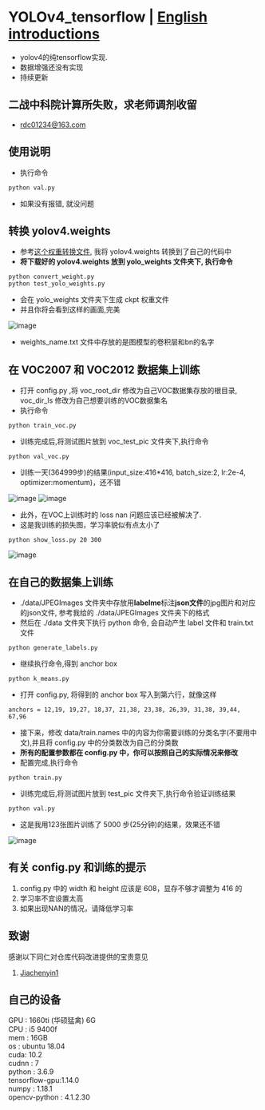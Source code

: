 # YOLOv4_tensorflow | [English introductions](README.en.md)
* yolov4的纯tensorflow实现.
* 数据增强还没有实现
* 持续更新

## 二战中科院计算所失败，求老师调剂收留
* rdc01234@163.com

## 使用说明
* 执行命令
```
python val.py
```
* 如果没有报错, 就没问题

## 转换 yolov4.weights
* 参考[这个权重转换文件](https://github.com/wizyoung/YOLOv3_TensorFlow/blob/master/convert_weight.py), 我将 yolov4.weights 转换到了自己的代码中
* **将下载好的 yolov4.weights 放到 yolo_weights 文件夹下, 执行命令**
```
python convert_weight.py
python test_yolo_weights.py
```
* 会在 yolo_weights 文件夹下生成 ckpt 权重文件
* 并且你将会看到这样的画面,完美

![image](https://github.com/rrddcc/YOLOv4_tensorflow/blob/master/coco_save/dog.jpg)
* weights_name.txt 文件中存放的是图模型的卷积层和bn的名字

## 在 VOC2007 和 VOC2012 数据集上训练
* 打开 config.py ,将 voc_root_dir 修改为自己VOC数据集存放的根目录, voc_dir_ls 修改为自己想要训练的VOC数据集名
* 执行命令
```
python train_voc.py
```
* 训练完成后,将测试图片放到 voc_test_pic 文件夹下,执行命令
```
python val_voc.py
```
* 训练一天(364999步)的结果(input_size:416*416, batch_size:2, lr:2e-4, optimizer:momentum)，还不错

![image](https://github.com/rrddcc/YOLOv4_tensorflow/blob/master/voc_save/000302.jpg)
![image](https://github.com/rrddcc/YOLOv4_tensorflow/blob/master/voc_save/000288.jpg)
* 此外，在VOC上训练时的 loss nan 问题应该已经被解决了.
* 这是我训练的损失图，学习率貌似有点太小了
```
python show_loss.py 20 300
```

![image](https://github.com/rrddcc/YOLOv4_tensorflow/blob/master/loss.png)

## 在自己的数据集上训练
* ./data/JPEGImages 文件夹中存放用**labelme**标注**json文件**的jpg图片和对应的json文件, 参考我给的  ./data/JPEGImages 文件夹下的格式
* 然后在 ./data 文件夹下执行 python 命令, 会自动产生 label 文件和 train.txt 文件
```
python generate_labels.py
```
* 继续执行命令,得到 anchor box
```
python k_means.py
```
* 打开 config.py, 将得到的 anchor box 写入到第六行，就像这样
```
anchors = 12,19, 19,27, 18,37, 21,38, 23,38, 26,39, 31,38, 39,44, 67,96
```
* 接下来，修改 data/train.names 中的内容为你需要训练的分类名字(不要用中文),并且将 config.py 中的分类数改为自己的分类数
* **所有的配置参数都在 config.py 中，你可以按照自己的实际情况来修改**
* 配置完成,执行命令
```
python train.py
```
* 训练完成后,将测试图片放到 test_pic 文件夹下,执行命令验证训练结果
```
python val.py
```
* 这是我用123张图片训练了 5000 步(25分钟)的结果，效果还不错

![image](https://github.com/rrddcc/YOLOv4_tensorflow/blob/master/save/62.jpg)

## 有关 config.py 和训练的提示
1. config.py 中的 width 和 height 应该是 608，显存不够才调整为 416 的
2. 学习率不宜设置太高
3. 如果出现NAN的情况，请降低学习率

## 致谢
感谢以下同仁对仓库代码改进提供的宝贵意见</br>
1. [Jiachenyin1](https://github.com/Jiachenyin1)

## 自己的设备
GPU : 1660ti (华硕猛禽) 6G</br>
CPU : i5 9400f</br>
mem : 16GB</br>
os  : ubuntu 18.04</br>
cuda: 10.2</br>
cudnn : 7</br>
python : 3.6.9</br>
tensorflow-gpu:1.14.0</br>
numpy : 1.18.1</br>
opencv-python : 4.1.2.30</br>
